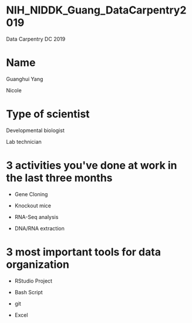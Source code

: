 # NIH_NIDDK_Guang_DataCarpentry2019
Data Carpentry DC 2019

# Name
Guanghui Yang

Nicole
# Type of scientist
Developmental biologist

Lab technician
# 3 activities you've done at work in the last three months
- Gene Cloning
- Knockout mice
- RNA-Seq analysis

- DNA/RNA extraction
# 3 most important tools for data organization
- RStudio Project
- Bash Script
- git

- Excel
